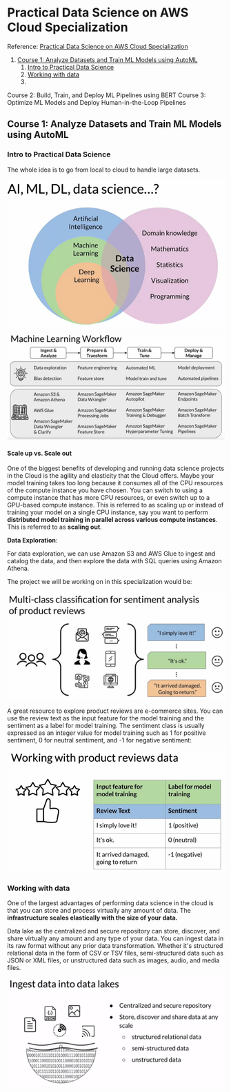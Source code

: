 # Practical Data Science on AWS Cloud Specialization

Reference: <a href="https://www.deeplearning.ai/courses/practical-data-science-specialization/">Practical Data Science on AWS Cloud Specialization</a>

1. [Course 1: Analyze Datasets and Train ML Models using AutoML](#1)
   1. [Intro to Practical Data Science](#2)
   2. [Working with data](#3)
   3. 
Course 2: Build, Train, and Deploy ML Pipelines using BERT
Course 3: Optimize ML Models and Deploy Human-in-the-Loop Pipelines

<a name="1"></a>
## Course 1: Analyze Datasets and Train ML Models using AutoML

<a name="2"></a>
### Intro to Practical Data Science

The whole idea is to go from local to cloud to handle large datasets. 

![](https://github.com/DanialArab/images/blob/main/Practical-DS-with-AWS/overview.PNG)

![](https://github.com/DanialArab/images/blob/main/Practical-DS-with-AWS/ML-Workflow.PNG)

#### Scale up vs. Scale out 

One of the biggest benefits of developing and running data science projects in the Cloud is the agility and elasticity that the Cloud offers. Maybe your model training takes too long because it consumes all of the CPU resources of the compute instance you have chosen. You can switch to using a compute instance that has more CPU resources, or even switch up to a GPU-based compute instance. This is referred to as scaling up or instead of training your model on a single CPU instance, say you want to perform **distributed model training in parallel across various compute instances**. This is referred to as **scaling out**. 

**Data Exploration**: 

For data exploration, we can use Amazon S3 and AWS Glue to ingest and catalog the data, and then explore the data with SQL queries using Amazon Athena.

The project we will be working on in this specialization would be:

![](https://github.com/DanialArab/images/blob/main/Practical-DS-with-AWS/project.PNG)

 A great resource to explore product reviews are e-commerce sites. You can use the review text as the input feature for the model training and the sentiment as a label for model training. The sentiment class is usually expressed as an integer value for model training such as 1 for positive sentiment, 0 for neutral sentiment, and -1 for negative sentiment:
 
![](https://github.com/DanialArab/images/blob/main/Practical-DS-with-AWS/product-review.PNG)

<a name="3"></a>
### Working with data

One of the largest advantages of performing data science in the cloud is that you can store and process virtually any amount of data. The **infrastructure scales elastically with the size of your data.**

Data lake as the centralized and secure repository can store, discover, and share virtually any amount and any type of your data. You can ingest data in its raw format without any prior data transformation. Whether it's structured relational data in the form of CSV or TSV files, semi-structured data such as JSON or XML files, or unstructured data such as images, audio, and media files. 

![](https://github.com/DanialArab/images/blob/main/Practical-DS-with-AWS/data%20lake.PNG)

